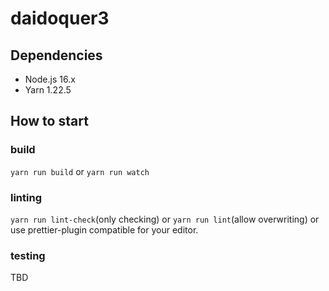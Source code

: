 # daidoquer3

## Dependencies
- Node.js 16.x
- Yarn 1.22.5

## How to start
### build
`yarn run build` or `yarn run watch`

### linting
`yarn run lint-check`(only checking) or `yarn run lint`(allow overwriting)
or use prettier-plugin compatible for your editor.

### testing
TBD
